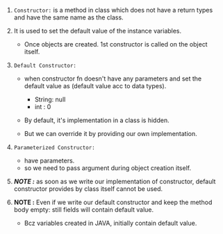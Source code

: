 1. `Constructor:` is a method in class which does not have a return types and have the same name as the class.

2. It is used to set the default value of the instance variables.

   - Once objects are created. 1st constructor is called on the object itself.

3. `Default Constructor:`

   - when constructor fn doesn't have any parameters and set the default value as (default value acc to data types).

     - String: null
     - int : 0

   - By default, it's implementation in a class is hidden.

   - But we can override it by providing our own implementation.

4. `Parameterized Constructor:`

   - have parameters.
   - so we need to pass argument during object creation itself.

5. **_NOTE :_** as soon as we write our implementation of constructor, default constructor provides by class itself cannot be used.

6. **NOTE :** Even if we write our default constructor and keep the method body empty: still fields will contain default value.

   - Bcz variables created in JAVA, initially contain default value.
